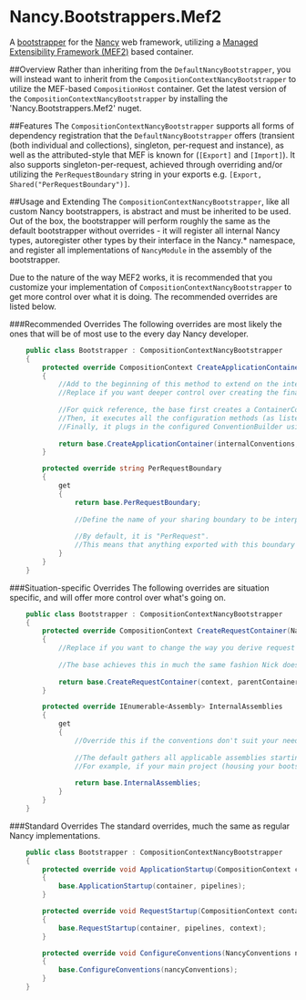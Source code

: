 # Nancy.Bootstrappers.Mef2
A [bootstrapper](https://github.com/NancyFx/Nancy/wiki/Bootstrapper) for the [Nancy](http://nancyfx.org) web framework, utilizing a [Managed Extensibility Framework (MEF2)](https://mef.codeplex.com/) based container.

##Overview
Rather than inheriting from the `DefaultNancyBootstrapper`, you will instead want to inherit from the `CompositionContextNancyBootstrapper` to utilize the MEF-based `CompositionHost` container. Get the latest version of the `CompositionContextNancyBootstrapper` by installing the 'Nancy.Bootstrappers.Mef2' nuget.

##Features
The `CompositionContextNancyBootstrapper` supports all forms of dependency registration that the `DefaultNancyBootstrapper` offers (transient (both individual and collections), singleton, per-request and instance), as well as the attributed-style that MEF is known for (`[Export]` and `[Import]`). It also supports singleton-per-request, achieved through overriding and/or utilizing the `PerRequestBoundary` string in your exports e.g. `[Export, Shared("PerRequestBoundary")]`.

##Usage and Extending
The `CompositionContextNancyBootstrapper`, like all custom Nancy bootstrappers, is abstract and must be inherited to be used. Out of the box, the bootstrapper will perform roughly the same as the default bootstrapper without overrides - it will register all internal Nancy types, autoregister other types by their interface in the Nancy.* namespace, and register all implementations of `NancyModule` in the assembly of the bootstrapper.

Due to the nature of the way MEF2 works, it is recommended that you customize your implementation of `CompositionContextNancyBootstrapper` to get more control over what it is doing. The recommended overrides are listed below.

###Recommended Overrides
The following overrides are most likely the ones that will be of most use to the every day Nancy developer.
```c#
    public class Bootstrapper : CompositionContextNancyBootstrapper
    {
        protected override CompositionContext CreateApplicationContainer(ConventionBuilder internalConventions, IList<Assembly> internalAssemblies, InstanceExportDescriptorProvider instanceProvider)
        {
			//Add to the beginning of this method to extend on the internal conventions, assemblies, and instance-export provider, before composition.
			//Replace if you want deeper control over creating the final application container.
            
			//For quick reference, the base first creates a ContainerConfiguration() object.
			//Then, it executes all the configuration methods (as listed in the previous overrides group)
			//Finally, it plugs in the configured ConventionBuilder using the .WithDefaultConventions(), adds the configured assemblies using .WithAssemblies(), adds each provider (configured) using .WithProvider(), then returns the CompositionHost using .CreateContainer().
            
            return base.CreateApplicationContainer(internalConventions, internalAssemblies, instanceProvider);
        }

        protected override string PerRequestBoundary
        {
            get
            {
                return base.PerRequestBoundary;
                
                //Define the name of your sharing boundary to be interpreted as the per-request sharing boundary.
                
                //By default, it is "PerRequest".
                //This means that anything exported with this boundary (via attribute [Shared("PerRequest")] or convention .Shared("PerRequest")) will be served as a Singleton ONLY within that particular request.
            }
        }
    }
```

###Situation-specific Overrides
The following overrides are situation specific, and will offer more control over what's going on.
```c#
    public class Bootstrapper : CompositionContextNancyBootstrapper
    {
        protected override CompositionContext CreateRequestContainer(NancyContext context, CompositionContext parentContainer)
        {
            //Replace if you want to change the way you derive request containers.
            
            //The base achieves this in much the same fashion Nick does in Alt.Composition.Web.Mvc, by creating a composition contract for an ExportFactory<CompositionContext> with the shared boundary name, and pulling out the result.
        
            return base.CreateRequestContainer(context, parentContainer);
        }

        protected override IEnumerable<Assembly> InternalAssemblies
        {
            get
            {
                //Override this if the conventions don't suit your needs.
                
                //The default gathers all applicable assemblies starting with "Nancy" (but not including "Nancy.Testing"). This isn't always safe.
                //For example, if your main project (housing your bootstrapper) starts with "Nancy", you will scan multiple implementations of INancyBootstrapper and things will get full cray...
            
                return base.InternalAssemblies;
            }
        }
    }
```

###Standard Overrides
The standard overrides, much the same as regular Nancy implementations.
```c#
    public class Bootstrapper : CompositionContextNancyBootstrapper
    {
        protected override void ApplicationStartup(CompositionContext container, IPipelines pipelines)
        {
            base.ApplicationStartup(container, pipelines);
        }

        protected override void RequestStartup(CompositionContext container, IPipelines pipelines, NancyContext context)
        {
            base.RequestStartup(container, pipelines, context);
        }

        protected override void ConfigureConventions(NancyConventions nancyConventions)
        {
            base.ConfigureConventions(nancyConventions);
        }
    }
```
